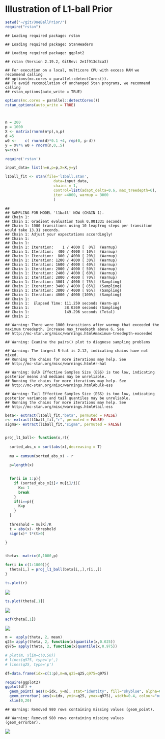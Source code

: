 Illustration of L1-ball Prior
================

``` r
setwd("~/git/OneBallPrior/")
require("rstan")
```

    ## Loading required package: rstan

    ## Loading required package: StanHeaders

    ## Loading required package: ggplot2

    ## rstan (Version 2.19.2, GitRev: 2e1f913d3ca3)

    ## For execution on a local, multicore CPU with excess RAM we recommend calling
    ## options(mc.cores = parallel::detectCores()).
    ## To avoid recompilation of unchanged Stan programs, we recommend calling
    ## rstan_options(auto_write = TRUE)

``` r
options(mc.cores = parallel::detectCores())
rstan_options(auto_write = TRUE)



n = 200
p = 1000
X <- matrix(rnorm(n*p),n,p)
d =5
w0 <-    c( rnorm(d)*0.1 +4, rep(0, p-d))
y = X%*% w0 + rnorm(n,0,.5)
y=c(y)

require('rstan')

input_data= list(n=n,p=p,X=X,y=y)

l1ball_fit <- stan(file='l1ball.stan',
                      data=input_data,
                      chains = 1,
                      control=list(adapt_delta=0.6, max_treedepth=6),
                      iter =4000, warmup = 3000
                      )
```

    ## 
    ## SAMPLING FOR MODEL 'l1ball' NOW (CHAIN 1).
    ## Chain 1: 
    ## Chain 1: Gradient evaluation took 0.001331 seconds
    ## Chain 1: 1000 transitions using 10 leapfrog steps per transition would take 13.31 seconds.
    ## Chain 1: Adjust your expectations accordingly!
    ## Chain 1: 
    ## Chain 1: 
    ## Chain 1: Iteration:    1 / 4000 [  0%]  (Warmup)
    ## Chain 1: Iteration:  400 / 4000 [ 10%]  (Warmup)
    ## Chain 1: Iteration:  800 / 4000 [ 20%]  (Warmup)
    ## Chain 1: Iteration: 1200 / 4000 [ 30%]  (Warmup)
    ## Chain 1: Iteration: 1600 / 4000 [ 40%]  (Warmup)
    ## Chain 1: Iteration: 2000 / 4000 [ 50%]  (Warmup)
    ## Chain 1: Iteration: 2400 / 4000 [ 60%]  (Warmup)
    ## Chain 1: Iteration: 2800 / 4000 [ 70%]  (Warmup)
    ## Chain 1: Iteration: 3001 / 4000 [ 75%]  (Sampling)
    ## Chain 1: Iteration: 3400 / 4000 [ 85%]  (Sampling)
    ## Chain 1: Iteration: 3800 / 4000 [ 95%]  (Sampling)
    ## Chain 1: Iteration: 4000 / 4000 [100%]  (Sampling)
    ## Chain 1: 
    ## Chain 1:  Elapsed Time: 111.259 seconds (Warm-up)
    ## Chain 1:                38.0369 seconds (Sampling)
    ## Chain 1:                149.296 seconds (Total)
    ## Chain 1:

    ## Warning: There were 1000 transitions after warmup that exceeded the maximum treedepth. Increase max_treedepth above 6. See
    ## http://mc-stan.org/misc/warnings.html#maximum-treedepth-exceeded

    ## Warning: Examine the pairs() plot to diagnose sampling problems

    ## Warning: The largest R-hat is 2.12, indicating chains have not mixed.
    ## Running the chains for more iterations may help. See
    ## http://mc-stan.org/misc/warnings.html#r-hat

    ## Warning: Bulk Effective Samples Size (ESS) is too low, indicating posterior means and medians may be unreliable.
    ## Running the chains for more iterations may help. See
    ## http://mc-stan.org/misc/warnings.html#bulk-ess

    ## Warning: Tail Effective Samples Size (ESS) is too low, indicating posterior variances and tail quantiles may be unreliable.
    ## Running the chains for more iterations may help. See
    ## http://mc-stan.org/misc/warnings.html#tail-ess

``` r
beta<- extract(l1ball_fit,"beta", permuted = FALSE)
r<- extract(l1ball_fit,"r", permuted = FALSE)
sigma<- extract(l1ball_fit,"sigma", permuted = FALSE)


proj_l1_ball<- function(x,r){
  
  sorted_abs_x = sort(abs(x),decreasing = T)
  
  mu = cumsum(sorted_abs_x) - r
  
  p=length(x)
  

  for(i in 1:p){
    if (sorted_abs_x[i]< mu[i]/i){
      K=i-1
      break
    }
    if(i==p){
      K=p
    }
  }
  
  threshold = mu[K]/K
  t = abs(x)- threshold
  sign(x)* t*(t>0)
  
}


theta<- matrix(0,1000,p)

for(i in c(1:1000)){
  theta[i,] = proj_l1_ball(beta[i,,],r[i,,])
}

ts.plot(r)
```

![](test_hmc_files/figure-gfm/unnamed-chunk-1-1.png)<!-- -->

``` r
ts.plot(theta[,1])
```

![](test_hmc_files/figure-gfm/unnamed-chunk-1-2.png)<!-- -->

``` r
acf(theta[,1])
```

![](test_hmc_files/figure-gfm/unnamed-chunk-1-3.png)<!-- -->

``` r
m =  apply(theta, 2, mean)
q25= apply(theta, 2, function(x)quantile(x,0.025))
q975= apply(theta, 2, function(x)quantile(x,0.975))

# plot(m, xlim=c(0,50))
# lines(q975, type='p',)
# lines(q25, type='p')

df=data.frame(idx=c(1:p),m=m,q25=q25,q975=q975)

require(ggplot2)
ggplot(df) +
  geom_point( aes(x=idx, y=m), stat="identity", fill="skyblue", alpha=0.7) +
  geom_errorbar( aes(x=idx, ymin=q25, ymax=q975), width=0.4, colour="orange", alpha=0.9, size=1.3)+
  xlim(0,20)
```

    ## Warning: Removed 980 rows containing missing values (geom_point).

    ## Warning: Removed 980 rows containing missing values (geom_errorbar).

![](test_hmc_files/figure-gfm/unnamed-chunk-1-4.png)<!-- -->
